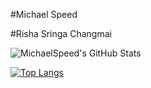
#Michael Speed

#Risha Sringa Changmai

![MichaelSpeed's GitHub Stats](https://github-readme-stats.vercel.app/api?username=michaelspeed&show_icons=true&count_private=true)


[![Top Langs](https://github-readme-stats.vercel.app/api/top-langs/?username=michaelspeed&count_private=true)](https://github.com/michaelspeed)
